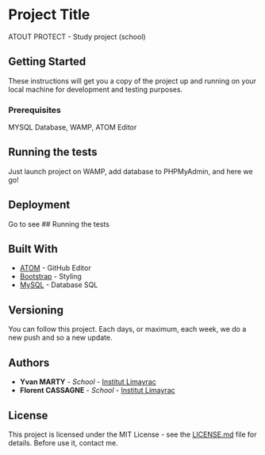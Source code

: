 # Project Title

ATOUT PROTECT - Study project (school)

## Getting Started

These instructions will get you a copy of the project up and running on your local machine for development and testing purposes. 

### Prerequisites

MYSQL Database, WAMP, ATOM Editor

## Running the tests

Just launch project on WAMP, add database to PHPMyAdmin, and here we go!

## Deployment

Go to see ## Running the tests

## Built With

* [ATOM](http://atom.io/) - GitHub Editor
* [Bootstrap](http://getbootstrap.com/) - Styling
* [MySQL](https://www.mysql.com/) - Database SQL

## Versioning

You can follow this project. Each days, or maximum, each week, we do a new push and so a new update.

## Authors

* **Yvan MARTY** - *School* - [Institut Limayrac](http://limayrac.fr/)
* **Florent CASSAGNE** - *School* - [Institut Limayrac](http://limayrac.fr/)

## License

This project is licensed under the MIT License - see the [LICENSE.md](LICENSE.md) file for details. Before use it, contact me.
